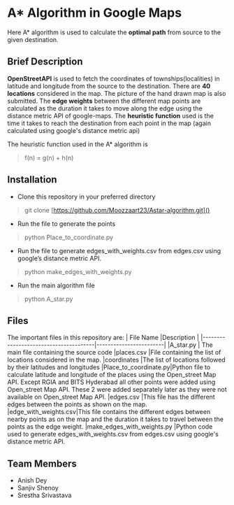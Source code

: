 # A* Algorithm in Google Maps

Here A* algorithm is used to calculate the **optimal path** from source to the given destination.

## Brief Description
**OpenStreetAPI** is used to fetch the coordinates of townships(localities) in latitude and longitude from the source to the
destination. 
There are **40 locations** considered in the map. The picture of the hand drawn map is also submitted.
The **edge weights** between the different map points are calculated as the duration it takes to move along the edge using the distance metric API of google-maps.
The **heuristic function** used is the time it takes to reach the destination from each point in the map (again calculated using google's distance metric api)

The heuristic function used in the A* algorithm is
> f(n) = g(n) + h(n)


## Installation
- Clone this repository in your preferred directory
 > git clone [https://github.com/Moozzaart23/Astar-algorithm.git]()

 - Run the file to generate the points
> python Place_to_coordinate.py

- Run the file to generate edges_with_weights.csv from edges.csv using google’s distance metric API.
>python make_edges_with_weights.py

 - Run the main algorithm file
 >python A_star.py
## Files
The important files in this repository are:
|                		File Name				|Description                                                |
|---------------------------------------|------------------------|
|A_star.py    			| The main file containing the source code
|places.csv          |File containing the list of locations considered in the map.
|coordinates          |The list of locations followed by their latitudes and longitudes
|Place_to_coordinate.py|Python file to calculate latitude and longitude of the places using the Open_street Map API. Except RGIA and BITS Hyderabad all other points were added using Open_street Map API. These 2 were added separately later as they were not available on Open_street Map API.
|edges.csv |This file has the different edges between the points as shown on the map.
|edge_with_weights.csv|This file contains the different edges between nearby points as on the map and the duration it takes to travel between the points as the edge weight.
|make_edges_with_weights.py |Python code used to generate edges_with_weights.csv from edges.csv using google's distance metric API.

## Team Members
- Anish Dey
- Sanjiv Shenoy
- Srestha Srivastava

